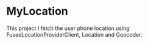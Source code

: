 # MyLocation
This project I fetch the user phone location using FusedLocationProviderClient, Location and Geocoder.
